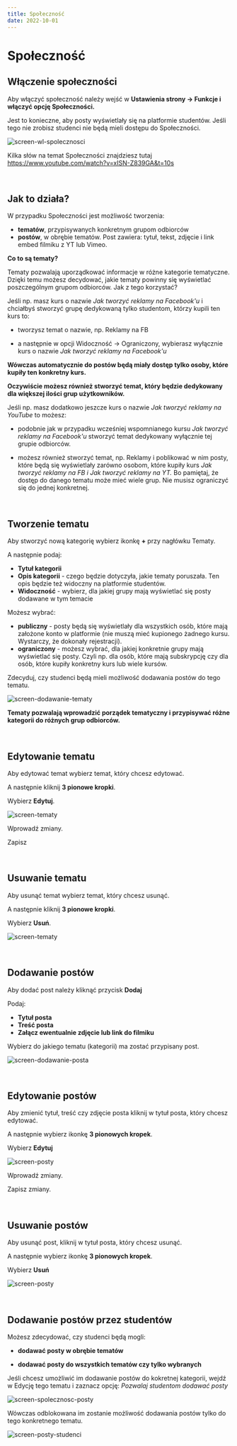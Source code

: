 ```yaml
---
title: Społeczność
date: 2022-10-01
---
```


# Społeczność

## Włączenie społeczności

Aby włączyć społeczność należy wejść w **Ustawienia strony -> Funkcje i włączyć opcję Społeczności.** 

Jest to konieczne, aby posty wyświetlały się na platformie studentów. Jeśli tego nie zrobisz studenci nie będą mieli dostępu do Społeczności.


![screen-wl-spolecznosci](./images/screen-wl-spolecznosci.png)

Kilka słów na temat Społeczności znajdziesz tutaj https://www.youtube.com/watch?v=xISN-Z839GA&t=10s

<br>

## Jak to działa? ##

W przypadku Społeczności jest możliwość tworzenia:

* **tematów**, przypisywanych konkretnym grupom odbiorców
* **postów**, w obrębie tematów. Post zawiera: tytuł, tekst, zdjęcie i link embed filmiku z YT lub Vimeo.

**Co to są tematy?**

Tematy pozwalają uporządkować informacje w różne kategorie tematyczne. Dzięki temu możesz decydować, jakie tematy powinny się wyświetlać poszczególnym grupom odbiorców. Jak z tego korzystać?

Jeśli np. masz kurs o nazwie *Jak tworzyć reklamy na Facebook'u* i chciałbyś stworzyć grupę dedykowaną tylko studentom, którzy kupili ten kurs to:

- tworzysz temat o nazwie, np. Reklamy na FB

- a następnie w opcji Widoczność -> Ograniczony, wybierasz wyłącznie kurs o nazwie *Jak tworzyć reklamy na Facebook'u* 

**Wówczas automatycznie do postów będą miały dostęp tylko osoby, które kupiły ten konkretny kurs.**

**Oczywiście możesz również stworzyć temat, który będzie dedykowany dla większej ilości grup użytkowników.** 

Jeśli np. masz dodatkowo jeszcze kurs o nazwie *Jak tworzyć reklamy na YouTube* to możesz: 

- podobnie jak w przypadku wcześniej wspomnianego kursu *Jak tworzyć reklamy na Facebook'u* stworzyć temat dedykowany wyłącznie tej grupie odbiorców.

- możesz również stworzyć temat, np. Reklamy i poblikować w nim posty, które będą się wyświetlały zarówno osobom, które kupiły kurs *Jak tworzyć reklamy na FB i Jak tworzyć reklamy na YT.* Bo pamiętaj, że dostęp do danego tematu może mieć wiele grup. Nie musisz ograniczyć się do jednej konkretnej.


<br>

## Tworzenie tematu

Aby stworzyć nową kategorię wybierz ikonkę **+** przy nagłówku Tematy.

A następnie podaj:
* **Tytuł kategorii**
* **Opis kategorii** - czego będzie dotyczyła, jakie tematy poruszała. Ten opis będzie też widoczny na platformie studentów.
* **Widoczność** - wybierz, dla jakiej grupy mają wyświetlać się posty dodawane w tym temacie

Możesz wybrać:
* **publiczny** - posty będą się wyświetlały dla wszystkich osób, które mają założone konto w platformie (nie muszą mieć kupionego żadnego kursu. Wystarczy, że dokonały rejestracji).
* **ograniczony** - możesz wybrać, dla jakiej konkretnie grupy mają wyświetlać się posty. Czyli np. dla osób, które mają subskrypcję czy dla osób, które kupiły konkretny kurs lub wiele kursów.

Zdecyduj, czy studenci będą mieli możliwość dodawania postów do tego tematu. 


![screen-dodawanie-tematy](./images/screen-dodawanie-tematy.png)

**Tematy pozwalają wprowadzić porządek tematyczny i przypisywać różne kategorii do różnych grup odbiorców.**

<br>

## Edytowanie tematu

Aby edytować temat wybierz temat, który chcesz edytować.

A następnie kliknij **3 pionowe kropki**.

Wybierz **Edytuj**.


![screen-tematy](./images/screen-tematy.png)

Wprowadź zmiany.

Zapisz

<br>

## Usuwanie tematu

Aby usunąć temat wybierz temat, który chcesz usunąć.

A następnie kliknij **3 pionowe kropki**.

Wybierz **Usuń**.


![screen-tematy](./images/screen-tematy.png)

<br>

## Dodawanie postów

Aby dodać post należy kliknąć przycisk **Dodaj**

Podaj:
* **Tytuł posta**
* **Treść posta**
* **Załącz ewentualnie zdjęcie lub link do filmiku**

Wybierz do jakiego tematu (kategorii) ma zostać przypisany post.


![screen-dodawanie-posta](./images/screen-dodawanie-posta.png)

<br>

## Edytowanie postów

Aby zmienić tytuł, treść czy zdjęcie posta kliknij w tytuł posta, który chcesz edytować.

A następnie wybierz ikonkę **3 pionowych kropek**.

Wybierz **Edytuj**


![screen-posty](./images/screen-posty.png)

Wprowadź zmiany.

Zapisz zmiany.

<br>

## Usuwanie postów

Aby usunąć post, kliknij w tytuł posta, który chcesz usunąć.

A następnie wybierz ikonkę **3 pionowych kropek**.

Wybierz **Usuń**


![screen-posty](./images/screen-posty.png)

<br>

## Dodawanie postów przez studentów

Możesz zdecydować, czy studenci będą mogli:

* **dodawać posty w obrębie tematów**

* **dodawać posty do wszystkich tematów czy tylko wybranych**

Jeśli chcesz umożliwić im dodawanie postów do kokretnej kategorii, wejdź w Edycję tego tematu i zaznacz opcję: *Pozwalaj studentom dodawać posty*


![screen-spolecznosc-posty](./images/screen-spolecznosc-posty.png)

Wówczas odblokowana im zostanie możliwość dodawania postów tylko do tego konkretnego tematu.


![screen-posty-studenci](./images/screen-posty-studenci.png)





